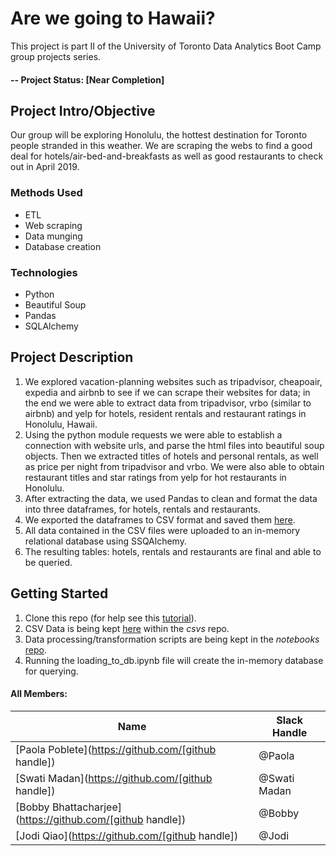 # Are we going to Hawaii?

This  project is part II of the University of Toronto Data Analytics Boot Camp group projects series. 

#### -- Project Status: [Near Completion]

## Project Intro/Objective

Our group will be exploring Honolulu, the hottest destination for Toronto people stranded in this weather. We are scraping the webs to find a good deal for hotels/air-bed-and-breakfasts as well as good restaurants to check out in April 2019. 

### Methods Used
* ETL
* Web scraping
* Data munging
* Database creation

### Technologies
* Python
* Beautiful Soup
* Pandas
* SQLAlchemy

## Project Description
1. We explored vacation-planning websites such as tripadvisor, cheapoair, expedia and airbnb to see if we can scrape their websites for data; in the end we were able to extract data from tripadvisor, vrbo (similar to airbnb) and yelp for hotels, resident rentals and restaurant ratings in Honolulu, Hawaii.
2. Using the python module requests we were able to establish a connection with website urls, and parse the html files into beautiful soup objects. Then we extracted titles of hotels and personal rentals, as well as price per night from tripadvisor and vrbo. We were also able to obtain restaurant titles and star ratings from yelp for hot restaurants in Honolulu.
3. After extracting the data, we used Pandas to clean and format the data into three dataframes, for hotels, rentals and restaurants.
4. We exported the dataframes to CSV format and saved them [here](https://github.com/jdqjodi/ETL_team_5/tree/master/csvs).
5. All data contained in the CSV files were uploaded to an in-memory relational database using SSQAlchemy.
6. The resulting tables: hotels, rentals and restaurants are final and able to be queried.


## Getting Started

1. Clone this repo (for help see this [tutorial](https://help.github.com/articles/cloning-a-repository/)).
2. CSV Data is being kept [here](https://github.com/jdqjodi/ETL_team_5/tree/master/csvs) within the *csvs* repo.
3. Data processing/transformation scripts are being kept in the *notebooks* [repo](https://github.com/jdqjodi/ETL_team_5/tree/master/notebooks).
4. Running the loading_to_db.ipynb file will create the in-memory database for querying.

#### All Members:

|Name     |  Slack Handle   | 
|---------|-----------------|
|[Paola Poblete](https://github.com/[github handle])| @Paola        |
|[Swati Madan](https://github.com/[github handle]) |  @Swati Madan    |
|[Bobby Bhattacharjee](https://github.com/[github handle]) |  @Bobby    |
|[Jodi Qiao](https://github.com/[github handle]) |  @Jodi    |
